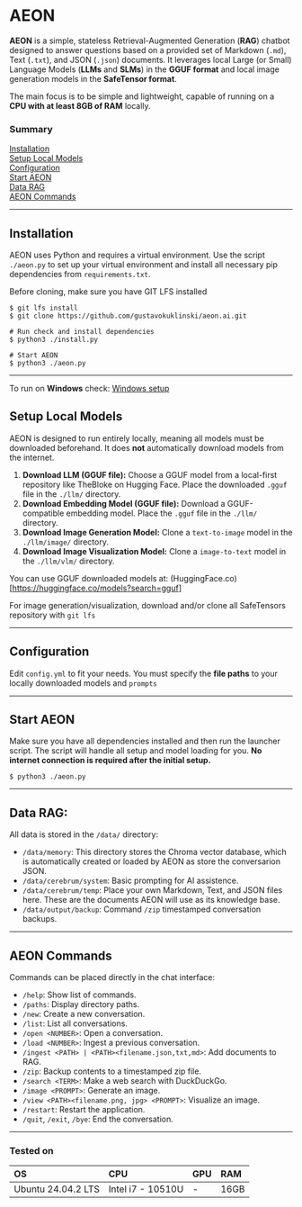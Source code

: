 # AEON

**AEON** is a simple, stateless Retrieval-Augmented Generation (**RAG**) chatbot designed to answer questions based on a provided set of Markdown (`.md`), Text (`.txt`), and JSON (`.json`) documents. It leverages local Large (or Small) Language Models (**LLMs** and **SLMs**) in the **GGUF format** and local image generation models in the **SafeTensor format**.

The main focus is to be simple and lightweight, capable of running on a **CPU with at least 8GB of RAM** locally.

### Summary

[Installation](#installation)<br />
[Setup Local Models](#setup-local-models)<br />
[Configuration](#configuration)<br />
[Start AEON](#start-aeon)<br />
[Data RAG](#data-rag)<br />
[AEON Commands](#aeon-commands)<br />

-----

## Installation

AEON uses Python and requires a virtual environment. Use the script `./aeon.py` to set up your virtual environment and install all necessary pip dependencies from `requirements.txt`.

Before cloning, make sure you have GIT LFS installed

```shell
$ git lfs install
$ git clone https://github.com/gustavokuklinski/aeon.ai.git

# Run check and install dependencies
$ python3 ./install.py 

# Start AEON
$ python3 ./aeon.py
```
-----

To run on **Windows** check: [Windows setup](https://github.com/gustavokuklinski/aeon.ai/blob/main/docs/WINDOWS.md)

## Setup Local Models

AEON is designed to run entirely locally, meaning all models must be downloaded beforehand. It does **not** automatically download models from the internet.

1.  **Download LLM (GGUF file):** Choose a GGUF model from a local-first repository like TheBloke on Hugging Face. Place the downloaded `.gguf` file in the `./llm/` directory.
2.  **Download Embedding Model (GGUF file):** Download a GGUF-compatible embedding model. Place the `.gguf` file in the `./llm/` directory.
3.  **Download Image Generation Model:** Clone a `text-to-image` model in the `./llm/image/` directory.
3.  **Download Image Visualization Model:** Clone a `image-to-text` model in the `./llm/vlm/` directory.

You can use GGUF downloaded models at:
(HuggingFace.co)[https://huggingface.co/models?search=gguf]

For image generation/visualization, download and/or clone all SafeTensors repository with `git lfs`

-----

## Configuration

Edit `config.yml` to fit your needs. You must specify the **file paths** to your locally downloaded models and `prompts`

-----

## Start AEON

Make sure you have all dependencies installed and then run the launcher script. The script will handle all setup and model loading for you. **No internet connection is required after the initial setup.**

```shell
$ python3 ./aeon.py
```

-----

## Data RAG:

All data is stored in the `/data/` directory:

  * `/data/memory`: This directory stores the Chroma vector database, which is automatically created or loaded by AEON as store the conversarion JSON.
  * `/data/cerebrum/system`: Basic prompting for AI assistence.
  * `/data/cerebrum/temp`: Place your own Markdown, Text, and JSON files here. These are the documents AEON will use as its knowledge base.
  * `/data/output/backup`: Command `/zip` timestamped conversation backups.

-----

## AEON Commands

Commands can be placed directly in the chat interface:

* `/help`: Show list of commands.
* `/paths`: Display directory paths.
* `/new`: Create a new conversation.
* `/list`: List all conversations.
* `/open <NUMBER>`: Open a conversation.
* `/load <NUMBER>`: Ingest a previous conversation.
* `/ingest <PATH> | <PATH><filename.json,txt,md>`: Add documents to RAG.
* `/zip`: Backup contents to a timestamped zip file.
* `/search <TERM>`: Make a web search with DuckDuckGo.
* `/image <PROMPT>`: Generate an image.
* `/view <PATH><filename.png, jpg> <PROMPT>`: Visualize an image.
* `/restart`: Restart the application.
* `/quit`, `/exit`, `/bye`: End the conversation.

-----

### Tested on

| OS | CPU | GPU | RAM |
|:---|:---|:---|:---|
| Ubuntu 24.04.2 LTS | Intel i7 - 10510U | - | 16GB |